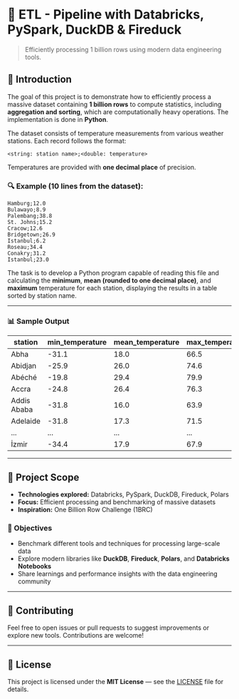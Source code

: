 # 🧊 ETL - Pipeline with Databricks, PySpark, DuckDB & Fireduck

> Efficiently processing 1 billion rows using modern data engineering tools.

## 📌 Introduction

The goal of this project is to demonstrate how to efficiently process a massive dataset containing **1 billion rows** to compute statistics, including **aggregation and sorting**, which are computationally heavy operations. The implementation is done in **Python**.

The dataset consists of temperature measurements from various weather stations. Each record follows the format:

```
<string: station name>;<double: temperature>
```

Temperatures are provided with **one decimal place** of precision.

### 🔍 Example (10 lines from the dataset):

```
Hamburg;12.0
Bulawayo;8.9
Palembang;38.8
St. Johns;15.2
Cracow;12.6
Bridgetown;26.9
Istanbul;6.2
Roseau;34.4
Conakry;31.2
Istanbul;23.0
```

The task is to develop a Python program capable of reading this file and calculating the **minimum**, **mean (rounded to one decimal place)**, and **maximum** temperature for each station, displaying the results in a table sorted by station name.

---

### 📊 Sample Output

| station        | min_temperature | mean_temperature | max_temperature |
|----------------|------------------|-------------------|------------------|
| Abha           | -31.1            | 18.0              | 66.5             |
| Abidjan        | -25.9            | 26.0              | 74.6             |
| Abéché         | -19.8            | 29.4              | 79.9             |
| Accra          | -24.8            | 26.4              | 76.3             |
| Addis Ababa    | -31.8            | 16.0              | 63.9             |
| Adelaide       | -31.8            | 17.3              | 71.5             |
| ...            | ...              | ...               | ...              |
| İzmir          | -34.4            | 17.9              | 67.9             |

---

## 🧠 Project Scope

- **Technologies explored:** Databricks, PySpark, DuckDB, Fireduck, Polars
- **Focus:** Efficient processing and benchmarking of massive datasets
- **Inspiration:** One Billion Row Challenge (1BRC)

### 🎯 Objectives

- Benchmark different tools and techniques for processing large-scale data
- Explore modern libraries like **DuckDB**, **Fireduck**, **Polars**, and **Databricks Notebooks**
- Share learnings and performance insights with the data engineering community

---

## 🤝 Contributing

Feel free to open issues or pull requests to suggest improvements or explore new tools. Contributions are welcome!

---

## 📄 License

This project is licensed under the **MIT License** — see the [LICENSE](LICENSE) file for details.
